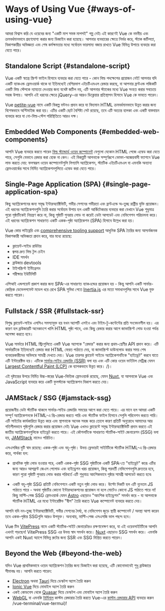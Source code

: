 # Ways of Using Vue {#ways-of-using-vue}

আমরা বিশ্বাস করি যে ওয়েবের জন্য "একটি মাপ সমস্ত মাপসই" গল্প নেই৷ এই কারণেই Vue কে নমনীয় এবং ক্রমবর্ধমানভাবে গ্রহণযোগ্য করার জন্য ডিজাইন করা হয়েছে। আপনার ব্যবহারের ক্ষেত্রে নির্ভর করে, স্ট্যাক জটিলতা, বিকাশকারীর অভিজ্ঞতা এবং শেষ কর্মক্ষমতার মধ্যে সর্বোত্তম ভারসাম্য বজায় রাখতে Vue বিভিন্ন উপায়ে ব্যবহার করা যেতে পারে।

## Standalone Script {#standalone-script}

Vue একটি স্বতন্ত্র স্ক্রিপ্ট ফাইল হিসাবে ব্যবহার করা যেতে পারে - কোন বিল্ড পদক্ষেপের প্রয়োজন নেই! আপনার যদি একটি ব্যাকএন্ড ফ্রেমওয়ার্ক থাকে যা ইতিমধ্যেই বেশিরভাগ এইচটিএমএল রেন্ডার করছে, বা আপনার ফ্রন্টএন্ড লজিকটি একটি বিল্ড স্টেপকে ন্যায্যতা দেওয়ার জন্য যথেষ্ট জটিল নয়, এটি আপনার স্ট্যাকের মধ্যে Vue সংহত করার সবচেয়ে সহজ উপায়। আপনি এই ধরনের ক্ষেত্রে jQuery-এর আরও ডিক্লেয়ার প্রতিস্থাপন হিসাবে Vue কে ভাবতে পারেন।

Vue [petite-vue](https://github.com/vuejs/petite-vue) নামে একটি বিকল্প বন্টনও প্রদান করে যা বিদ্যমান HTML ক্রমবর্ধমানভাবে উন্নত করার জন্য বিশেষভাবে অপ্টিমাইজ করা হয়। এটির একটি ছোট বৈশিষ্ট্য সেট রয়েছে, তবে এটি অত্যন্ত হালকা এবং একটি বাস্তবায়ন ব্যবহার করে যা নো-বিল্ড-স্টেপ পরিস্থিতিতে আরও দক্ষ।

## Embedded Web Components {#embedded-web-components}

আপনি Vue ব্যবহার করতে পারেন [বিল্ড স্ট্যান্ডার্ড ওয়েব কম্পোনেন্ট](/guide/extras/web-components) যেগুলো যেকোন HTML পেজে এম্বেড করা যেতে পারে, সেগুলি যেভাবে রেন্ডার করা হোক না কেন। এই বিকল্পটি আপনাকে সম্পূর্ণরূপে ভোক্তা-অজ্ঞেয়বাদী ফ্যাশনে Vue লাভ করতে দেয়: ফলস্বরূপ ওয়েব কম্পোনেন্টগুলি লিগ্যাসি অ্যাপ্লিকেশন, স্ট্যাটিক এইচটিএমএল বা এমনকি অন্যান্য ফ্রেমওয়ার্কের সাথে নির্মিত অ্যাপ্লিকেশনগুলিতে এম্বেড করা যেতে পারে।

## Single-Page Application (SPA) {#single-page-application-spa}

কিছু অ্যাপ্লিকেশনের জন্য সমৃদ্ধ ইন্টারঅ্যাক্টিভিটি, গভীর সেশনের গভীরতা এবং ফ্রন্টএন্ডে অ-তুচ্ছ রাষ্ট্রীয় যুক্তি প্রয়োজন। এই ধরনের অ্যাপ্লিকেশনগুলি তৈরি করার সর্বোত্তম উপায় হল একটি আর্কিটেকচার ব্যবহার করা যেখানে Vue শুধুমাত্র পুরো পৃষ্ঠাটিকেই নিয়ন্ত্রণ করে না, কিন্তু পৃষ্ঠাটি পুনরায় লোড না করেই ডেটা আপডেট এবং নেভিগেশন পরিচালনা করে। এই ধরনের অ্যাপ্লিকেশন সাধারণত একটি একক-পৃষ্ঠা অ্যাপ্লিকেশন (SPA) হিসাবে উল্লেখ করা হয়।

Vue কোর লাইব্রেরি এবং [comprehensive tooling support](/guide/scaling-up/tooling) আধুনিক SPA তৈরির জন্য আশ্চর্যজনক বিকাশকারী অভিজ্ঞতা প্রদান করে, যার মধ্যে রয়েছে:

- ক্লায়েন্ট-সাইড রাউটার
- জ্বলন্ত দ্রুত বিল্ড টুল চেইন
- IDE সমর্থন
- ব্রাউজার devtools
- টাইপস্ক্রিপ্ট ইন্টিগ্রেশন
- পরীক্ষার ইউটিলিটি

এপিআই এন্ডপয়েন্ট প্রকাশ করার জন্য SPA-এর সাধারণত ব্যাকএন্ডের প্রয়োজন হয় - কিন্তু আপনি একটি সার্ভার-কেন্দ্রিক ডেভেলপমেন্ট মডেল ধরে রেখে SPA সুবিধা পেতে [Inertia.js](https://inertiajs.com) এর মতো সমাধানগুলির সাথে Vue যুক্ত করতে পারেন।

## Fullstack / SSR {#fullstack-ssr}

বিশুদ্ধ ক্লায়েন্ট-সাইড এসপিএ সমস্যাযুক্ত হয় যখন অ্যাপটি এসইও এবং টাইম-টু-কন্টেন্টের প্রতি সংবেদনশীল হয়। এর কারণ হল ব্রাউজারটি অনেকাংশে খালি HTML পৃষ্ঠা পাবে, এবং কিছু রেন্ডার করার আগে জাভাস্ক্রিপ্ট লোড হওয়া পর্যন্ত অপেক্ষা করতে হবে।

Vue সার্ভারে HTML স্ট্রিংগুলিতে একটি Vue অ্যাপকে "রেন্ডার" করার জন্য প্রথম-শ্রেণীর API প্রদান করে। এটি সার্ভারটিকে ইতিমধ্যেই রেন্ডার করা HTML ফেরত পাঠাতে দেয়, যা জাভাস্ক্রিপ্ট ডাউনলোড করার সময় শেষ ব্যবহারকারীদের অবিলম্বে সামগ্রী দেখতে দেয়। Vue তারপর ক্লায়েন্ট সাইডে অ্যাপ্লিকেশনটিকে "হাইড্রেট" করবে যাতে এটি ইন্টারেক্টিভ হয়। এটিকে [সার্ভার-সাইড রেন্ডারিং (SSR)](/guide/scaling-up/ssr) বলা হয় এবং এটি কোর ওয়েব ভাইটাল মেট্রিক্স যেমন [Largest Contentful Paint (LCP)](https://web.dev/lcp) কে ব্যাপকভাবে উন্নত করে। /)।

এই দৃষ্টান্তের উপরে নির্মিত উচ্চ-স্তরের Vue-ভিত্তিক ফ্রেমওয়ার্ক রয়েছে, যেমন [Nuxt](https://nuxt.com/), যা আপনাকে Vue এবং JavaScript ব্যবহার করে একটি ফুলস্ট্যাক অ্যাপ্লিকেশন বিকাশ করতে দেয়।

## JAMStack / SSG {#jamstack-ssg}

প্রয়োজনীয় ডেটা স্ট্যাটিক থাকলে সার্ভার-সাইড রেন্ডারিং সময়ের আগে করা যেতে পারে। এর মানে হল আমরা একটি সম্পূর্ণ অ্যাপ্লিকেশনকে HTML-এ প্রি-রেন্ডার করতে পারি এবং স্ট্যাটিক ফাইল হিসাবে সেগুলি পরিবেশন করতে পারি। এটি সাইটের কার্যকারিতা উন্নত করে এবং স্থাপনাকে অনেক সহজ করে তোলে কারণ প্রতিটি অনুরোধে আমাদের আর গতিশীলভাবে পৃষ্ঠাগুলি রেন্ডার করার প্রয়োজন নেই৷ Vue এখনও ক্লায়েন্টে সমৃদ্ধ ইন্টারঅ্যাক্টিভিটি প্রদান করতে এই জাতীয় অ্যাপ্লিকেশনগুলিকে হাইড্রেট করতে পারে। এই কৌশলটিকে সাধারণত স্ট্যাটিক-সাইট জেনারেশন (SSG) বলা হয়, [JAMStack](https://jamstack.org/what-is-jamstack/) নামেও পরিচিত।

এসএসজির দুটি স্বাদ রয়েছে: একক-পৃষ্ঠা এবং বহু-পৃষ্ঠা। উভয় ফ্লেভারই সাইটটিকে স্ট্যাটিক HTML-এ প্রি-রেন্ডার করে, পার্থক্য হল:

- প্রাথমিক পৃষ্ঠা লোড হওয়ার পরে, একটি একক-পৃষ্ঠা SSG পৃষ্ঠাটিকে একটি SPA-তে "হাইড্রেট" করে৷ এটির জন্য আরও আপফ্রন্ট জেএস পেলোড এবং হাইড্রেশন খরচ প্রয়োজন, কিন্তু পরবর্তী নেভিগেশনগুলি দ্রুততর হবে, কারণ পুরো পৃষ্ঠাটি পুনরায় লোড করার পরিবর্তে এটি শুধুমাত্র আংশিকভাবে পৃষ্ঠার সামগ্রী আপডেট করতে হবে৷

- একটি বহু-পৃষ্ঠা SSG প্রতিটি নেভিগেশনে একটি নতুন পৃষ্ঠা লোড করে। উল্টো দিকটি হল এটি ন্যূনতম JS পাঠাতে পারে - অথবা পৃষ্ঠাটির কোনো ইন্টারঅ্যাকশনের প্রয়োজন না হলে মোটেও কোনো JS পাঠাতে পারে না! কিছু মাল্টি-পেজ SSG ফ্রেমওয়ার্ক যেমন [Astro](https://astro.build/) এছাড়াও "আংশিক হাইড্রেশন" সমর্থন করে - যা আপনাকে স্ট্যাটিক HTML এর মধ্যে ইন্টারেক্টিভ "দ্বীপ" তৈরি করতে Vue কম্পোনেন্ট ব্যবহার করতে দেয়।

আপনি যদি নন-তুচ্ছ ইন্টারঅ্যাক্টিভিটি, গভীর সেশনের দৈর্ঘ্য, বা নেভিগেশন জুড়ে স্থায়ী কম্পোনেন্ট / অবস্থা আশা করেন তবে একক-পৃষ্ঠার SSGগুলি আরও উপযুক্ত। অন্যথায়, মাল্টি-পেজ এসএসজি ভাল পছন্দ হবে।

Vue টিম [VitePress](https://vitepress.dev/) নামে একটি স্ট্যাটিক-সাইট জেনারেটরও রক্ষণাবেক্ষণ করে, যা এই ওয়েবসাইটটিকে আপনি এখনই পড়ছেন! VitePress SSG এর উভয় স্বাদ সমর্থন করে। [Nuxt](https://nuxt.com/) এছাড়াও SSG সমর্থন করে। এমনকি আপনি একই Nuxt অ্যাপে বিভিন্ন রুটের জন্য SSR এবং SSG মিশ্রিত করতে পারেন।

## Beyond the Web {#beyond-the-web}

যদিও Vue প্রাথমিকভাবে ওয়েব অ্যাপ্লিকেশন তৈরির জন্য ডিজাইন করা হয়েছে, এটি কোনোভাবেই শুধু ব্রাউজারে সীমাবদ্ধ নয়। আপনি করতে পারেন:

- [Electron](https://www.electronjs.org/) অথবা [Tauri](https://tauri.studio/en/) দিয়ে ডেস্কটপ অ্যাপ তৈরি করুন
- [Ionic Vue](https://ionicframework.com/docs/vue/overview) দিয়ে মোবাইল অ্যাপ তৈরি করুন
- একই কোডবেস থেকে [Quasar](https://quasar.dev/) দিয়ে ডেস্কটপ এবং মোবাইল অ্যাপ তৈরি করুন
- [WebGL](https://troisjs.github.io/) বা এমনকি [টার্মিনাল](https://github.com) কাস্টম রেন্ডারার তৈরি করতে Vue-এর [কাস্টম রেন্ডারার API](/api/custom-renderer) ব্যবহার করুন /vue-terminal/vue-termui)!
